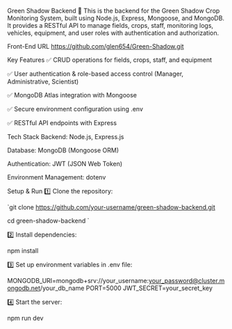 Green Shadow Backend 🌿
This is the backend for the Green Shadow Crop Monitoring System, built using Node.js, Express, Mongoose, and MongoDB. It provides a RESTful API to manage fields, crops, staff, monitoring logs, vehicles, equipment, and user roles with authentication and authorization.

Front-End URL
https://github.com/glen654/Green-Shadow.git

Key Features
✅ CRUD operations for fields, crops, staff, and equipment

✅ User authentication & role-based access control (Manager, Administrative, Scientist)

✅ MongoDB Atlas integration with Mongoose

✅ Secure environment configuration using .env

✅ RESTful API endpoints with Express

Tech Stack
Backend: Node.js, Express.js

Database: MongoDB (Mongoose ORM)

Authentication: JWT (JSON Web Token)

Environment Management: dotenv

Setup & Run
1️⃣ Clone the repository:

`git clone https://github.com/your-username/green-shadow-backend.git

cd green-shadow-backend `

2️⃣ Install dependencies:

npm install

3️⃣ Set up environment variables in .env file:

MONGODB_URI=mongodb+srv://your_username:your_password@cluster.mongodb.net/your_db_name PORT=5000 JWT_SECRET=your_secret_key

4️⃣ Start the server:

npm run dev
